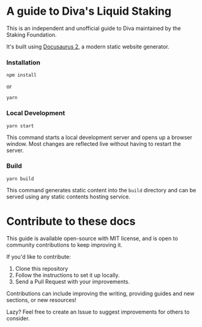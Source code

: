 # A guide to Diva's Liquid Staking

This is an independent and unofficial guide to Diva maintained by the Staking Foundation.

It's built using [Docusaurus 2](https://docusaurus.io/), a modern static website generator.

### Installation

```
npm install
```

or

```
yarn
```

### Local Development

```
yarn start
```

This command starts a local development server and opens up a browser window. Most changes are reflected live without having to restart the server.

### Build

```
yarn build
```

This command generates static content into the `build` directory and can be served using any static contents hosting service.

# Contribute to these docs

This guide is available open-source with MIT license, and is open to community contributions to keep improving it.

If you'd like to contribute:

1. Clone this repository
2. Follow the instructions to set it up locally.
3. Send a Pull Request with your improvements.

Contributions can include improving the writing, providing guides and new sections, or new resources!

Lazy? Feel free to create an Issue to suggest improvements for others to consider.

